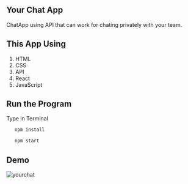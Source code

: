 ## Your Chat App

ChatApp using API that can work for chating privately with your team.

## This App Using

1. HTML
2. CSS
3. API
4. React
5. JavaScript

## Run the Program

Type in Terminal
```sh
   npm install
   ```
```sh
   npm start
   ```

## Demo

![yourchat](https://user-images.githubusercontent.com/90226201/136596745-2f8791d6-f2ff-4c12-8dd6-f83e10dba182.gif)

